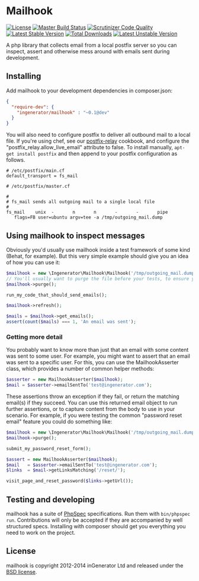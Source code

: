 # Mailhook

[![License](https://poser.pugx.org/ingenerator/mailhook/license.svg)](https://packagist.org/packages/ingenerator/mailhook)
[![Master Build Status](https://travis-ci.org/ingenerator/mailhook.png?branch=master)](https://travis-ci.org/ingenerator/mailhook)
[![Scrutinizer Code Quality](https://scrutinizer-ci.com/g/ingenerator/mailhook/badges/quality-score.png?b=master)](https://scrutinizer-ci.com/g/ingenerator/mailhook/?branch=master)
[![Latest Stable Version](https://poser.pugx.org/ingenerator/mailhook/v/stable.svg)](https://packagist.org/packages/ingenerator/mailhook)
[![Total Downloads](https://poser.pugx.org/ingenerator/mailhook/downloads.svg)](https://packagist.org/packages/ingenerator/mailhook)
[![Latest Unstable Version](https://poser.pugx.org/ingenerator/mailhook/v/unstable.svg)](https://packagist.org/packages/ingenerator/mailhook)

A php library that collects email from a local postfix server so you can inspect, assert and otherwise mess around with
emails sent during development.

## Installing

Add mailhook to your development dependencies in composer.json:

```json
{
  "require-dev": {
    "ingenerator/mailhook" : "~0.1@dev"
  }
}
```

You will also need to configure postfix to deliver all outbound mail to a local file. If you're using chef, see our
[postfix-relay](https://github.com/ingenerator/chef-postfix-relay) cookbook, and configure the
"postfix_relay.allow_live_email" attribute to false. To install manually, `apt-get install postfix` and then append
to your postfix configuration as follows.

```
# /etc/postfix/main.cf
default_transport = fs_mail
```

```
# /etc/postfix/master.cf

#
# fs_mail sends all outgoing mail to a single local file
#
fs_mail    unix  -       n       n       -       -       pipe
   flags=FB user=ubuntu argv=tee -a /tmp/outgoing_mail.dump
```

## Using mailhook to inspect messages

Obviously you'd usually use mailhook inside a test framework of some kind (Behat, for example). But this very simple
example should give you an idea of how you can use it:

```php
$mailhook = new \Ingenerator\Mailhook\Mailhook('/tmp/outgoing_mail.dump');
// You'll usually want to purge the file before your tests, to ensure you have a clean state
$mailhook->purge();

run_my_code_that_should_send_emails();

$mailhook->refresh();

$mails = $mailhook->get_emails();
assert(count($mails) === 1, 'An email was sent');
```

### Getting more detail

You probably want to know more than just that an email with some content was sent to some user. For example, you might
want to assert that an email was sent to a specific user. For this, you can use the MailhookAsserter class, which 
provides a number of common helper methods:

```php
$asserter = new MailhookAsserter($mailhook);
$mail = $asserter->emailSentTo('test@ingenerator.com');
```

These assertions throw an exception if they fail, or return the matching email(s) if they succeed. You can use this 
returned email object to run further assertions, or to capture content from the body to use in your scenario. For
example, if you were testing the common "password reset email" feature you could do something like:

```php
$mailhook = new \Ingenerator\Mailhook\Mailhook('/tmp/outgoing_mail.dump');
$mailhook->purge();

submit_my_password_reset_form();

$assert = new MailhookAsserter($mailhook);
$mail   = $asserter->emailSentTo('test@ingenerator.com');
$links  = $mail->getLinksMatching('/reset/');

visit_page_and_reset_password($links->getUrl());
```


## Testing and developing

mailhook has a suite of [PhpSpec](http://phpspec.net) specifications. Run them with `bin/phpspec run`. Contributions
will only be accepted if they are accompanied by well structured specs. Installing with composer should get you
everything you need to work on the project.

## License

mailhook is copyright 2012-2014 inGenerator Ltd and released under the [BSD license](LICENSE).
